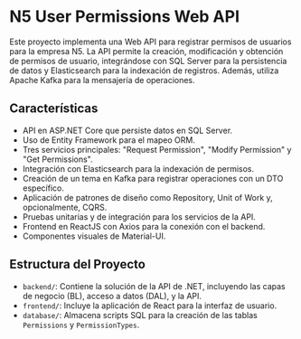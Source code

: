 # N5 User Permissions Web API

Este proyecto implementa una Web API para registrar permisos de usuarios para la empresa N5. La API permite la creación, modificación y obtención de permisos de usuario, integrándose con SQL Server para la persistencia de datos y Elasticsearch para la indexación de registros. Además, utiliza Apache Kafka para la mensajería de operaciones.

## Características

- API en ASP.NET Core que persiste datos en SQL Server.
- Uso de Entity Framework para el mapeo ORM.
- Tres servicios principales: "Request Permission", "Modify Permission" y "Get Permissions".
- Integración con Elasticsearch para la indexación de permisos.
- Creación de un tema en Kafka para registrar operaciones con un DTO específico.
- Aplicación de patrones de diseño como Repository, Unit of Work y, opcionalmente, CQRS.
- Pruebas unitarias y de integración para los servicios de la API.
- Frontend en ReactJS con Axios para la conexión con el backend.
- Componentes visuales de Material-UI.

## Estructura del Proyecto

- `backend/`: Contiene la solución de la API de .NET, incluyendo las capas de negocio (BL), acceso a datos (DAL), y la API.
- `frontend/`: Incluye la aplicación de React para la interfaz de usuario.
- `database/`: Almacena scripts SQL para la creación de las tablas `Permissions` y `PermissionTypes`.

